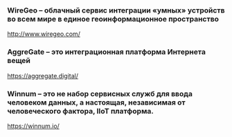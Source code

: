 ### WireGeo – облачный сервис интеграции «умных» устройств во всем мире в единое геоинформационное пространство
http://www.wiregeo.com/

### AggreGate – это интеграционная платформа Интернета вещей
https://aggregate.digital/

### Winnum – это не набор сервисных служб для ввода человеком данных, а настоящая, независимая от человеческого фактора, IIoT платформа.
https://winnum.io/